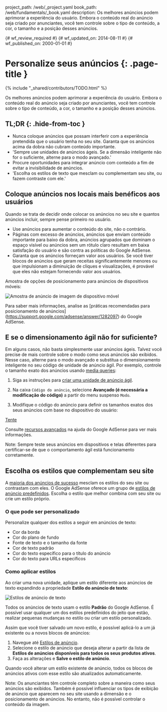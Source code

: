 project_path: /web/_project.yaml
book_path: /web/fundamentals/_book.yaml
description: Os melhores anúncios podem aprimorar a experiência do usuário. Embora o conteúdo real do anúncio seja criado por anunciantes, você tem controle sobre o tipo de conteúdo, a cor, o tamanho e a posição desses anúncios.

{# wf_review_required #}
{# wf_updated_on: 2014-08-11 #}
{# wf_published_on: 2000-01-01 #}

# Personalize seus anúncios {: .page-title }

{% include "_shared/contributors/TODO.html" %}



Os melhores anúncios podem aprimorar a experiência do usuário. Embora o conteúdo real do anúncio seja criado por anunciantes, você tem controle sobre o tipo de conteúdo, a cor, o tamanho e a posição desses anúncios.



## TL;DR {: .hide-from-toc }
- Nunca coloque anúncios que possam interferir com a experiência pretendida que o usuário tenha no seu site. Garanta que os anúncios acima da dobra não cubram conteúdo importante.
- 'Sempre use unidades de anúncios ágeis. Se a dimensão inteligente não for o suficiente, alterne para o modo avançado.'
- Procure oportunidades para integrar anúncio com conteúdo a fim de evitar a invisibilidade de anúncios.
- 'Escolha os estilos de texto que mesclam ou complementam seu site, ou fazem contraste com ele.'


## Coloque anúncios nos locais mais benéficos aos usuários

Quando se trata de decidir onde colocar os anúncios no seu site
e quantos anúncios incluir, sempre pense primeiro no usuário.

* Use anúncios para aumentar o conteúdo do site, não o contrário.
* Páginas com excesso de anúncios, anúncios que enviam conteúdo importante para baixo da dobra, anúncios agrupados que dominam o espaço visível ou anúncios sem um rótulo claro resultam em baixa satisfação do usuário e são contra as políticas do Google AdSense.
* Garanta que os anúncios forneçam valor aos usuários. Se você tiver blocos de anúncios que geram receitas significantemente menores ou que impulsionam a diminuição de cliques e visualizações, é provável que eles não estejam fornecendo valor aos usuários.

Amostra de opções de posicionamento para anúncios de dispositivos móveis:

<img src="images/mobile_ads_placement.png" class="center" alt="Amostra de anúncio de imagem de dispositivo móvel">

Para saber mais informações, analise as 
[práticas recomendadas para posicionamento de anúncios] (https://support.google.com/adsense/answer/1282097) do Google AdSense.


## E se o dimensionamento ágil não for suficiente?
Em alguns casos, não basta simplesmente usar anúncios ágeis. Talvez você precise de mais controle sobre o modo como seus anúncios são exibidos.  Nesse caso, alterne para o modo avançado e substitua o dimensionamento inteligente no seu código de unidade de anúncio ágil. 
Por exemplo, controle o tamanho exato dos anúncios usando [media queries]({{site.fundamentals}}/layouts/rwd-fundamentals/use-media-queries.html):

1. Siga as instruções para [criar uma unidade de anúncio ágil]({{site.fundamentals}}/monetization/ads/include-ads.html#create-ad-units).
2. Na caixa `Código do anúncio`, selecione <strong>Avançado (é necessária a modificação do código)</strong> a partir do menu suspenso `Modo`.
3. Modifique o código do anúncio para definir os tamanhos exatos dos seus anúncios com base no dispositivo do usuário:


    <ins class="adsbygoogle adslot_1"
        style="display:block;"
        data-ad-client="ca-pub-1234"
        data-ad-slot="5678"></ins>
    <script async src="//pagead2.googlesyndication.com/pagead/js/adsbygoogle.js"></script>
    <script>(adsbygoogle = window.adsbygoogle || []).push({});</script>
    

<a href="https://googlesamples.github.io/web-fundamentals/samples/../fundamentals/discovery-and-distribution/monetization/ads/customize.html">  Tente</a>

Consulte [recursos avançados](https://support.google.com/adsense/answer/3543893) na ajuda do Google AdSense para ver mais informações.

<!-- TODO: Verify note type! -->
Note: Sempre teste seus anúncios em dispositivos e telas diferentes para certificar-se de que o comportamento ágil está funcionamento corretamente.

## Escolha os estilos que complementam seu site

A [maioria dos anúncios de sucesso](https://support.google.com/adsense/answer/17957) mesclam os estilos do seu site ou contrastam com eles. O Google AdSense oferece um grupo de [estilos de anúncio predefinidos](https://support.google.com/adsense/answer/6002585). Escolha o estilo que melhor combina com seu site ou crie um estilo próprio.

### O que pode ser personalizado

Personalize qualquer dos estilos a seguir em anúncios de texto:

* Cor da borda
* Cor do plano de fundo
* Fonte de texto e o tamanho da fonte
* Cor de texto padrão
* Cor do texto específico para o título do anúncio
* Cor do texto para URLs específicos

### Como aplicar estilos

Ao criar uma nova unidade, aplique um estilo diferente aos anúncios de texto expandindo a propriedade <strong>Estilo do anúncio de texto</strong>:

<img src="images/customize.png" class="center" alt="Estilos de anúncio de texto">

Todos os anúncios de texto usam o estilo <strong>Padrão</strong> do Google AdSense.  É possível usar qualquer um dos estilos predefinidos do jeito que estão, realizar pequenas mudanças no estilo ou criar um estilo personalizado.

Assim que você tiver salvado um novo estilo, é possível aplicá-lo a um já existente ou 
a novos blocos de anúncios:

1. Navegue até [Estilos de anúncio](https://www.google.com/adsense/app#myads-springboard/view=AD_STYLES).
2. Selecione o estilo de anúncio que deseja alterar a partir da lista de <strong>Estilos de anúncios disponíveis para todos os seus produtos ativos</strong>.
3. Faça as alterações e <strong>Salve o estilo de anúncio</strong>.

Quando você alterar um estilo existente de anúncio, todos os blocos de anúncios ativos com esse estilo são atualizados automaticamente.

<!-- TODO: Verify note type! -->
Note: Os anunciantes têm controle completo sobre a maneira como seus anúncios são exibidos. Também é possível influenciar os tipos de exibição de anúncio que aparecem no seu site usando a dimensão e o posicionamento de anúncios. No entanto, não é possível controlar o conteúdo da imagem.


